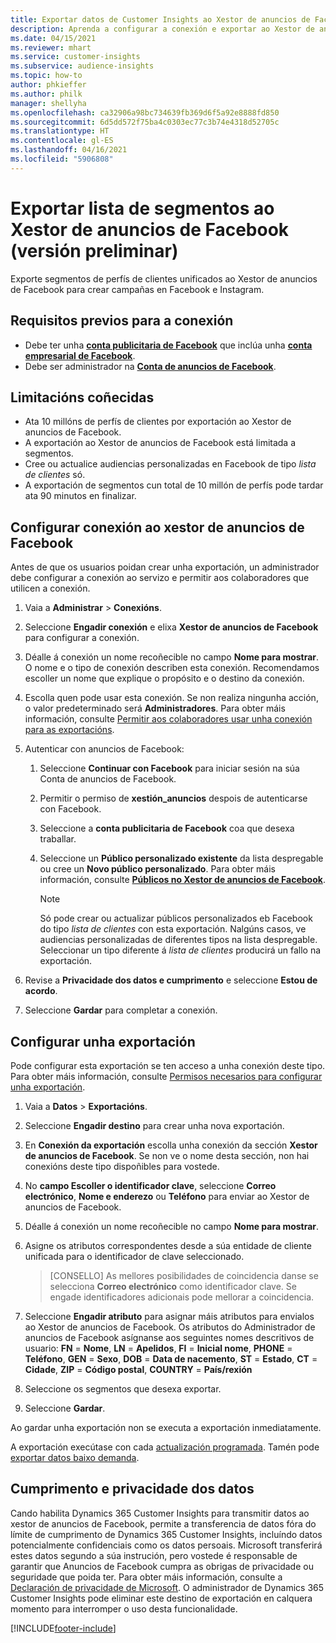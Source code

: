 ```yaml
---
title: Exportar datos de Customer Insights ao Xestor de anuncios de Facebook
description: Aprenda a configurar a conexión e exportar ao Xestor de anuncios de Facebook.
ms.date: 04/15/2021
ms.reviewer: mhart
ms.service: customer-insights
ms.subservice: audience-insights
ms.topic: how-to
author: phkieffer
ms.author: philk
manager: shellyha
ms.openlocfilehash: ca32906a98bc734639fb369d6f5a92e8888fd850
ms.sourcegitcommit: 6d5dd572f75ba4c0303ec77c3b74e4318d52705c
ms.translationtype: HT
ms.contentlocale: gl-ES
ms.lasthandoff: 04/16/2021
ms.locfileid: "5906808"
---
```

# <a name="export-segments-list-to-facebook-ads-manager-preview"></a>Exportar lista de segmentos ao Xestor de anuncios de Facebook (versión preliminar)

Exporte segmentos de perfís de clientes unificados ao Xestor de anuncios de Facebook para crear campañas en Facebook e Instagram.

## <a name="prerequisites-for-connection"></a>Requisitos previos para a conexión

- Debe ter unha [**conta publicitaria de Facebook**](https://www.facebook.com/business/learn/lessons/step-by-step-ads-manager-account) que inclúa unha [**conta empresarial de Facebook**](https://business.facebook.com/).
- Debe ser administrador na [**Conta de anuncios de Facebook**](https://www.facebook.com/business/learn/lessons/step-by-step-ads-manager-account).

## <a name="known-limitations"></a>Limitacións coñecidas

- Ata 10 millóns de perfís de clientes por exportación ao Xestor de anuncios de Facebook.
- A exportación ao Xestor de anuncios de Facebook está limitada a segmentos.
- Cree ou actualice audiencias personalizadas en Facebook de tipo *lista de clientes* só.
- A exportación de segmentos cun total de 10 millón de perfís pode tardar ata 90 minutos en finalizar.

## <a name="set-up-connection-to-facebook-ads-manager"></a>Configurar conexión ao xestor de anuncios de Facebook

Antes de que os usuarios poidan crear unha exportación, un administrador debe configurar a conexión ao servizo e permitir aos colaboradores que utilicen a conexión.

1. Vaia a **Administrar** > **Conexións**.

1. Seleccione **Engadir conexión** e elixa **Xestor de anuncios de Facebook** para configurar a conexión.

1. Déalle á conexión un nome recoñecible no campo **Nome para mostrar**. O nome e o tipo de conexión describen esta conexión. Recomendamos escoller un nome que explique o propósito e o destino da conexión.

1. Escolla quen pode usar esta conexión. Se non realiza ningunha acción, o valor predeterminado será **Administradores**. Para obter máis información, consulte [Permitir aos colaboradores usar unha conexión para as exportacións](connections.md#allow-contributors-to-use-a-connection-for-exports).

1. Autenticar con anuncios de Facebook: 

   1. Seleccione **Continuar con Facebook** para iniciar sesión na súa Conta de anuncios de Facebook.

   1. Permitir o permiso de **xestión_anuncios** despois de autenticarse con Facebook.

   1. Seleccione a **conta publicitaria de Facebook** coa que desexa traballar.

   1. Seleccione un **Público personalizado existente** da lista despregable ou cree un **Novo público personalizado**. Para obter máis información, consulte [**Públicos no Xestor de anuncios de Facebook**](https://www.facebook.com/business/help/744354708981227?id=2469097953376494).
      > [!NOTE]
      > Só pode crear ou actualizar públicos personalizados eb Facebook do tipo *lista de clientes* con esta exportación. Nalgúns casos, ve audiencias personalizadas de diferentes tipos na lista despregable. Seleccionar un tipo diferente á *lista de clientes* producirá un fallo na exportación. 

1. Revise a **Privacidade dos datos e cumprimento** e seleccione **Estou de acordo**.

1. Seleccione **Gardar** para completar a conexión.

## <a name="configure-an-export"></a>Configurar unha exportación

Pode configurar esta exportación se ten acceso a unha conexión deste tipo. Para obter máis información, consulte [Permisos necesarios para configurar unha exportación](export-destinations.md#set-up-a-new-export).

1. Vaia a **Datos** > **Exportacións**.

1. Seleccione **Engadir destino** para crear unha nova exportación. 

1. En **Conexión da exportación** escolla unha conexión da sección **Xestor de anuncios de Facebook**. Se non ve o nome desta sección, non hai conexións deste tipo dispoñibles para vostede.

1. No **campo Escoller o identificador clave**, seleccione **Correo electrónico**, **Nome e enderezo** ou **Teléfono** para enviar ao Xestor de anuncios de Facebook. 

1. Déalle á conexión un nome recoñecible no campo **Nome para mostrar**.

1. Asigne os atributos correspondentes desde a súa entidade de cliente unificada para o identificador de clave seleccionado.
   > [CONSELLO] As mellores posibilidades de coincidencia danse se selecciona **Correo electrónico** como identificador clave. Se engade identificadores adicionais pode mellorar a coincidencia.

1. Seleccione **Engadir atributo** para asignar máis atributos para envialos ao Xestor de anuncios de Facebook. Os atributos do Administrador de anuncios de Facebook asígnanse aos seguintes nomes descritivos de usuario: **FN** = **Nome**, **LN** = **Apelidos**, **FI** = **Inicial nome**, **PHONE** = **Teléfono**, **GEN** = **Sexo**, **DOB** = **Data de nacemento**, **ST** = **Estado**, **CT** = **Cidade**, **ZIP** = **Código postal**, **COUNTRY** = **País/rexión**

1. Seleccione os segmentos que desexa exportar.

1. Seleccione **Gardar**.

Ao gardar unha exportación non se executa a exportación inmediatamente.

A exportación execútase con cada [actualización programada](system.md#schedule-tab). Tamén pode [exportar datos baixo demanda](export-destinations.md#run-exports-on-demand). 

## <a name="data-privacy-and-compliance"></a>Cumprimento e privacidade dos datos

Cando habilita Dynamics 365 Customer Insights para transmitir datos ao xestor de anuncios de Facebook, permite a transferencia de datos fóra do límite de cumprimento de Dynamics 365 Customer Insights, incluíndo datos potencialmente confidenciais como os datos persoais. Microsoft transferirá estes datos segundo a súa instrución, pero vostede é responsable de garantir que Anuncios de Facebook cumpra as obrigas de privacidade ou seguridade que poida ter. Para obter máis información, consulte a [Declaración de privacidade de Microsoft](https://go.microsoft.com/fwlink/?linkid=396732).
O administrador de Dynamics 365 Customer Insights pode eliminar este destino de exportación en calquera momento para interromper o uso desta funcionalidade.


[!INCLUDE[footer-include](../includes/footer-banner.md)]
